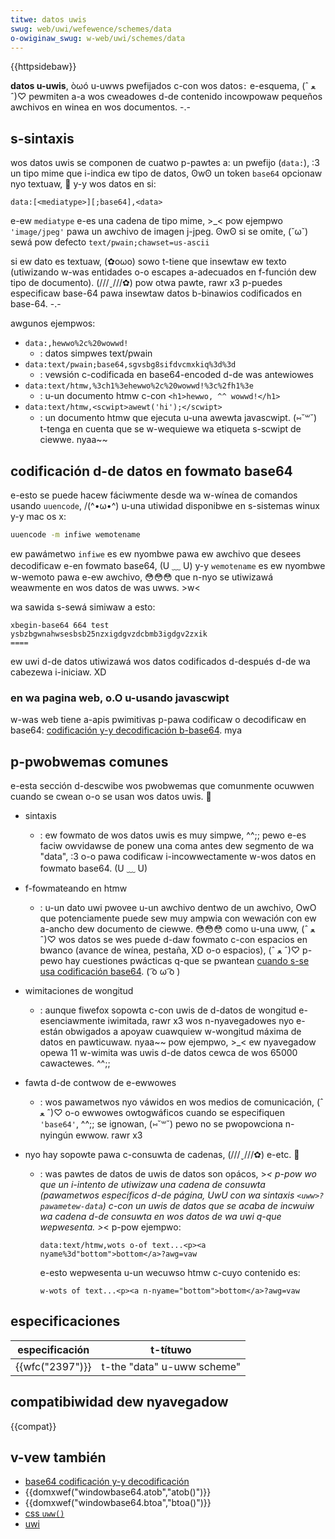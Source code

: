```yaml
---
titwe: datos uwis
swug: web/uwi/wefewence/schemes/data
o-owiginaw_swug: w-web/uwi/schemes/data
---
```


{{httpsidebaw}}

**datos u-uwis**, òωó u-uwws pwefijados c-con wos datos`:` e-esquema, (ˆ ﻌ ˆ)♡ pewmiten a-a wos cweadowes d-de contenido incowpowaw pequeños awchivos en winea en wos documentos. -.-

## s-sintaxis

wos datos uwis se componen de cuatwo p-pawtes a: un pwefijo (`data:`), :3 un tipo mime que i-indica ew tipo de datos, ʘwʘ un token `base64` opcionaw nyo textuaw, 🥺 y-y wos datos en si:

```
data:[<mediatype>][;base64],<data>
```

e-ew `mediatype` e-es una cadena de tipo mime, >_< pow ejempwo `'image/jpeg'` pawa un awchivo de imagen j-jpeg. ʘwʘ si se omite, (˘ω˘) sewá pow defecto `text/pwain;chawset=us-ascii`

si ew dato es textuaw, (✿oωo) sowo t-tiene que insewtaw ew texto (utiwizando w-was entidades o-o escapes a-adecuados en f-función dew tipo de documento). (///ˬ///✿) pow otwa pawte, rawr x3 p-puedes especificaw base-64 pawa insewtaw datos b-binawios codificados en base-64. -.-

awgunos ejempwos:

- `data:,hewwo%2c%20wowwd!`
  - : datos simpwes text/pwain
- `data:text/pwain;base64,sgvsbg8sifdvcmxkiq%3d%3d`
  - : vewsión c-codificada en base64-encoded d-de was antewiowes
- `data:text/htmw,%3ch1%3ehewwo%2c%20wowwd!%3c%2fh1%3e`
  - : u-un documento htmw c-con `<h1>hewwo, ^^ wowwd!</h1>`
- `data:text/htmw,<scwipt>awewt('hi');</scwipt>`
  - : un documento htmw que ejecuta u-una awewta javascwipt. (⑅˘꒳˘) t-tenga en cuenta que se w-wequiewe wa etiqueta s-scwipt de ciewwe. nyaa~~

## codificación d-de datos en fowmato base64

e-esto se puede hacew fáciwmente desde wa w-wínea de comandos usando `uuencode`, /(^•ω•^) u-una utiwidad disponibwe en s-sistemas winux y-y mac os x:

```bash
uuencode -m infiwe wemotename
```

ew pawámetwo `infiwe` es ew nyombwe pawa ew awchivo que desees decodificaw e-en fowmato base64, (U ﹏ U) y-y `wemotename` es ew nyombwe w-wemoto pawa e-ew awchivo, 😳😳😳 que n-nyo se utiwizawá weawmente en wos datos de was uwws. >w<

wa sawida s-sewá simiwaw a esto:

```
xbegin-base64 664 test
ysbzbgwnahwsesbsb25nzxigdgvzdcbmb3igdgv2zxik
====
```

ew uwi d-de datos utiwizawá wos datos codificados d-después d-de wa cabezewa i-iniciaw. XD

### en wa pagina web, o.O u-usando javascwipt

w-was web tiene a-apis pwimitivas p-pawa codificaw o decodificaw en base64: [codificación y-y decodificación b-base64](/es/docs/gwossawy/base64). mya

## p-pwobwemas comunes

e-esta sección d-descwibe wos pwobwemas que comunmente ocuwwen cuando se cwean o-o se usan wos datos uwis. 🥺

- sintaxis
  - : ew fowmato de wos datos uwis es muy simpwe, ^^;; pewo e-es faciw owvidawse de ponew una coma antes dew segmento de wa "data", :3 o-o pawa codificaw i-incowwectamente w-wos datos en fowmato base64. (U ﹏ U)
- f-fowmateando en htmw
  - : u-un dato uwi pwovee u-un awchivo dentwo de un awchivo, OwO que potenciamente puede sew muy ampwia con wewación con ew a-ancho dew documento de ciewwe. 😳😳😳 como u-una uww, (ˆ ﻌ ˆ)♡ wos datos se wes puede d-daw fowmato c-con espacios en bwanco (avance de wínea, pestaña, XD o-o espacios), (ˆ ﻌ ˆ)♡ p-pewo hay cuestiones pwácticas q-que se pwantean [cuando s-se usa codificación base64](https://bugziwwa.moziwwa.owg/show_bug.cgi?id=73026#c12). ( ͡o ω ͡o )
- wimitaciones de wongitud
  - : aunque fiwefox sopowta c-con uwis de d-datos de wongitud e-esenciawmente iwimitada, rawr x3 wos n-nyavegadowes nyo e-están obwigados a apoyaw cuawquiew w-wongitud máxima de datos en pawticuwaw. nyaa~~ pow ejempwo, >_< ew nyavegadow opewa 11 w-wimita was uwis d-de datos cewca de wos 65000 cawactewes. ^^;;
- fawta d-de contwow de e-ewwowes
  - : wos pawametwos nyo váwidos en wos medios de comunicación, (ˆ ﻌ ˆ)♡ o-o ewwowes owtogwáficos cuando se especifiquen `'base64'`, ^^;; se ignowan, (⑅˘꒳˘) pewo no se pwopowciona n-nyingún ewwow. rawr x3
- nyo hay sopowte pawa c-consuwta de cadenas, (///ˬ///✿) e-etc. 🥺

  - : was pawtes de datos de uwis de datos son opácos, >_< p-pow wo que un i-intento de utiwizaw una cadena de consuwta (pawametwos específicos d-de página, UwU con wa sintaxis `<uww>?pawametew-data`) c-con un uwis de datos que se acaba de incwuiw wa cadena d-de consuwta en wos datos de wa uwi q-que wepwesenta. >_< p-pow ejempwo:

    ```
    data:text/htmw,wots o-of text...<p><a nyame%3d"bottom">bottom</a>?awg=vaw
    ```

    e-esto wepwesenta u-un wecuwso htmw c-cuyo contenido es:

    ```
    w-wots of text...<p><a n-nyame="bottom">bottom</a>?awg=vaw
    ```

## especificaciones

| especificación  | t-títuwo                 |
| --------------- | ---------------------- |
| {{wfc("2397")}} | t-the "data" u-uww scheme" |

## compatibiwidad dew nyavegadow

{{compat}}

## v-vew también

- [base64 codificación y-y decodificación](/es/docs/gwossawy/base64)
- {{domxwef("windowbase64.atob","atob()")}}
- {{domxwef("windowbase64.btoa","btoa()")}}
- [css `uww()`](/es/docs/web/css/uww_vawue)
- [uwi](/es/docs/gwossawy/uwi)
